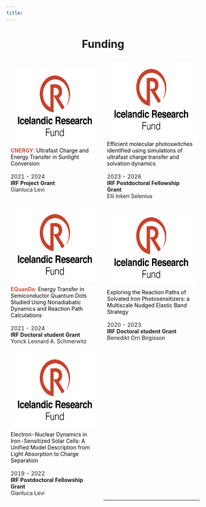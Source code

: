 ```yaml
---
title:
---
```


<h1 style="text-align: center;"> Funding </h1>

<head>
    <style>
        /* Normal link style */
        a {
            color: black; /* Set the default color of the link */
            text-decoration: none; /* Remove underline, if you want */
        }
        /* Style for the link when hovered over */
        a:hover {
            color: #105fbd; /* Set the color to blue on hover */
            text-decoration: underline; /* Add underline on hover */
        }
        table {
            border-collapse: collapse;
            width: 100%;
            border-top: none; /* Remove top border of the table */
        }
        td {
            padding: 10px;
            border: 1px solid transparent; /* Set border color to transparent */
            width: 50%; /* Set equal width for both columns */
        }
        img {
            max-width: 100%;
            height: auto;
            display: block;
            margin-bottom: 10px;
        }
    </style>
</head>

<body>
<table>
  <tr>
    <td> <img src="../images/irf_logo.png" alt="IRF logo" style="width: 285px; height: 195px;">
         <span style="color: #cb5041; font-weight: bold;">CNERGY</span>:
         <a href="https://sjodir.rannis.is/gagnatorg/app_details.php?id=7734&fund=13&eid=6716"> 
         Ultrafast Charge and Energy Transfer in Sunlight Conversion</a> <br> 
         <br>  
         2021 - 2024 <br>  
         <b>IRF Project Grant</b> <br> 
         Gianluca Levi
    </td>
    <td> <img src="../images/irf_logo.png" alt="IRF logo" style="width: 285px; height: 195px;"> 
         <a href="https://sjodir.rannis.is/gagnatorg/app_details.php?id=9678&fund=5&eid=1759"> 
         Efficient molecular photoswitches identified using simulations of ultrafast charge transfer and solvation dynamics </a> <br>
         <br>
         2023 - 2026 <br>  
         <b>IRF Postdoctoral Fellowship Grant</b> <br> 
         Elli Inkeri Selenius
    </td>
  </tr>
  <tr>
    <td> <img src="../images/irf_logo.png" alt="IRF logo" style="width: 285px; height: 195px;">
         <span style="color: #cb5041; font-weight: bold;">EQuanDo</span>:
         <a href="https://sjodir.rannis.is/gagnatorg/app_details.php?id=7751&fund=15&eid=6713"> 
         Energy Transfer in Semiconductor Quantum Dots Studied Using Nonadiabatic Dynamics and Reaction Path Calculations</a> <br>  
         <br>
         2021 - 2024 <br>  
         <b>IRF Doctoral student Grant</b> <br> 
         Yorick Leonard A. Schmerwitz
    </td>
    <td> <img src="../images/irf_logo.png" alt="IRF logo" style="width: 285px; height: 195px;">
         <a href="https://sjodir.rannis.is/gagnatorg/app_details.php?id=7014&fund=15&eid=9816"> 
         Exploring the Reaction Paths of Solvated Iron Photosensitizers: a Multiscale Nudged Elastic Band Strategy</a> <br>  
         <br>
         2020 - 2023  <br>  
         <b>IRF Doctoral student Grant</b> <br> 
         Benedikt Orri Birgisson
    </td>
  </tr>
  <tr>
    <td> <img src="../images/irf_logo.png" alt="IRF logo" style="width: 285px; height: 195px;">
         <a href="https://sjodir.rannis.is/gagnatorg/app_details.php?id=6070&fund=14&eid=11178"> 
         Electron-Nuclear Dynamics in Iron-Sensitized Solar Cells: A Unified Model Description from Light Absorption to Charge Separation</a> <br>  
         <br>
         2019 - 2022 <br>  
         <b>IRF Postdoctoral Fellowship Grant</b> <br> 
         Gianluca Levi
    </td>
  </tr>
</table>
</body>
